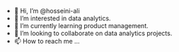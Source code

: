 - 👋 Hi, I’m @hosseini-ali
- 👀 I’m interested in data analytics.
- 🌱 I’m currently learning product management.
- 💞️ I’m looking to collaborate on data analytics projects.
- 📫 How to reach me ...

<!---
hosseini-ali/hosseini-ali is a ✨ special ✨ repository because its `README.md` (this file) appears on your GitHub profile.
You can click the Preview link to take a look at your changes.
--->

